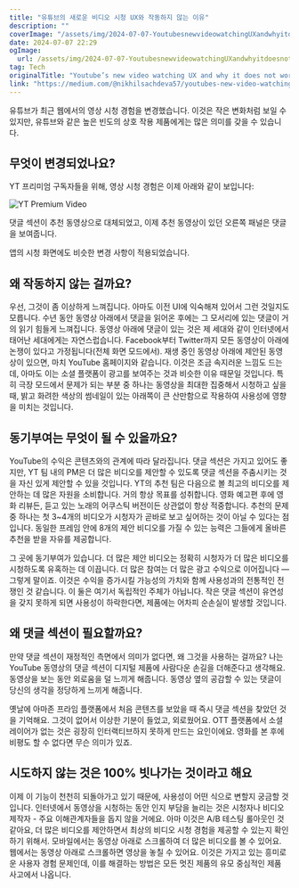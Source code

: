 ```yaml
---
title: "유튜브의 새로운 비디오 시청 UX와 작동하지 않는 이유"
description: ""
coverImage: "/assets/img/2024-07-07-YoutubesnewvideowatchingUXandwhyitdoesnotwork_0.png"
date: 2024-07-07 22:29
ogImage: 
  url: /assets/img/2024-07-07-YoutubesnewvideowatchingUXandwhyitdoesnotwork_0.png
tag: Tech
originalTitle: "Youtube’s new video watching UX and why it does not work"
link: "https://medium.com/@nikhilsachdeva57/youtubes-new-video-watching-ux-and-why-it-does-not-work-c1e65017aa4e"
---
```



유튜브가 최근 웹에서의 영상 시청 경험을 변경했습니다. 이것은 작은 변화처럼 보일 수 있지만, 유튜브와 같은 높은 빈도의 상호 작용 제품에게는 많은 의미를 갖을 수 있습니다.

## 무엇이 변경되었나요?

YT 프리미엄 구독자들을 위해, 영상 시청 경험은 이제 아래와 같이 보입니다:

![YT Premium Video](/assets/img/2024-07-07-YoutubesnewvideowatchingUXandwhyitdoesnotwork_0.png)

<div class="content-ad"></div>

댓글 섹션이 추천 동영상으로 대체되었고, 이제 추천 동영상이 있던 오른쪽 패널은 댓글을 보여줍니다.

앱의 시청 화면에도 비슷한 변경 사항이 적용되었습니다.

## 왜 작동하지 않는 걸까요?

우선, 그것이 좀 이상하게 느껴집니다. 아마도 이전 UI에 익숙해져 있어서 그런 것일지도 모릅니다. 수년 동안 동영상 아래에서 댓글을 읽어온 후에는 그 모서리에 있는 댓글이 거의 읽기 힘들게 느껴집니다. 동영상 아래에 댓글이 있는 것은 제 세대와 같이 인터넷에서 태어난 세대에게는 자연스럽습니다. Facebook부터 Twitter까지 모든 동영상이 아래에 논쟁이 있다고 가정됩니다(전체 화면 모드에서). 재생 중인 동영상 아래에 제안된 동영상이 있으면, 마치 YouTube 홈페이지와 같습니다. 이것은 조금 속지러운 느낌도 드는데, 아마도 이는 소셜 플랫폼이 광고를 보여주는 것과 비슷한 이유 때문일 것입니다. 특히 극장 모드에서 문제가 되는 부분 중 하나는 동영상을 최대한 집중해서 시청하고 싶을 때, 밝고 화려한 색상의 썸네일이 있는 아래쪽이 큰 산만함으로 작용하여 사용성에 영향을 미치는 것입니다.

<div class="content-ad"></div>

## 동기부여는 무엇이 될 수 있을까요?

YouTube의 수익은 콘텐츠와의 관계에 따라 달라집니다. 댓글 섹션은 가지고 있어도 좋지만, YT 팀 내의 PM은 더 많은 비디오를 제안할 수 있도록 댓글 섹션을 주춤시키는 것을 자신 있게 제안할 수 있을 것입니다. YT의 추천 팀은 다음으로 볼 최고의 비디오를 제안하는 데 많은 자원을 소비합니다. 거의 항상 목표를 성취합니다. 영화 예고편 후에 영화 리뷰든, 듣고 있는 노래의 어쿠스틱 버전이든 상관없이 항상 적중합니다. 추천의 문제 중 하나는 첫 3~4개의 비디오가 시청자가 곧바로 보고 싶어하는 것이 아닐 수 있다는 점입니다. 동일한 프레임 안에 8개의 제안 비디오를 가질 수 있는 능력은 그들에게 올바른 추천을 받을 자유를 제공합니다.

그 곳에 동기부여가 있습니다. 더 많은 제안 비디오는 정확히 시청자가 더 많은 비디오를 시청하도록 유혹하는 데 이끕니다. 더 많은 참여는 더 많은 광고 수익으로 이어집니다 — 그렇게 말이죠. 이것은 수익을 증가시킬 가능성의 가치와 함께 사용성과의 전통적인 전쟁인 것 같습니다. 이 둘은 여기서 독립적인 주체가 아닙니다. 작은 댓글 섹션이 유연성을 갖지 못하게 되면 사용성이 하락한다면, 제품에는 어차피 순손실이 발생할 것입니다.

## 왜 댓글 섹션이 필요할까요?

<div class="content-ad"></div>

만약 댓글 섹션이 재정적인 측면에서 의미가 없다면, 왜 그것을 사용하는 걸까요? 나는 YouTube 동영상의 댓글 섹션이 디지털 제품에 사람다운 손길을 더해준다고 생각해요. 동영상을 보는 동안 외로움을 덜 느끼게 해줍니다. 동영상 옆의 공감할 수 있는 댓글이 당신의 생각을 정당하게 느끼게 해줍니다.

옛날에 아마존 프라임 플랫폼에서 처음 콘텐츠를 보았을 때 즉시 댓글 섹션을 찾았던 것을 기억해요. 그것이 없어서 이상한 기분이 들었고, 외로웠어요. OTT 플랫폼에서 소셜 레이어가 없는 것은 굉장히 인터랙티브하지 못하게 만드는 요인이에요. 영화를 본 후에 비평도 할 수 없다면 무슨 의미가 있죠.

## 시도하지 않는 것은 100% 빗나가는 것이라고 해요

이제 이 기능이 천천히 되돌아가고 있기 때문에, 사용성이 어떤 식으로 변할지 궁금할 것입니다. 인터넷에서 동영상을 시청하는 동안 인지 부담을 늘리는 것은 시청자나 비디오 제작자 - 주요 이해관계자들을 돕지 않을 거에요. 아마 이것은 A/B 테스팅 롤아웃인 것 같아요, 더 많은 비디오를 제안하면서 최상의 비디오 시청 경험을 제공할 수 있는지 확인하기 위해서. 모바일에서는 동영상 아래로 스크롤하여 더 많은 비디오를 볼 수 있어요. 웹에서는 동영상 아래로 스크롤하면 영상을 놓칠 수 있어요. 이것은 가지고 있는 흥미로운 사용자 경험 문제인데, 이를 해결하는 방법은 모든 멋진 제품의 유모 중심적인 제품 사고에서 나옵니다.